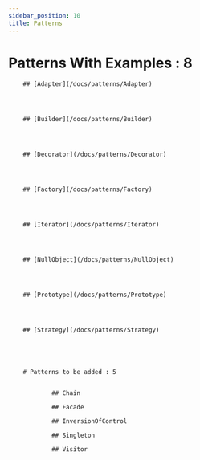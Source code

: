 ```yaml
---
sidebar_position: 10
title: Patterns
---
```


# Patterns With Examples :  8


        ## [Adapter](/docs/patterns/Adapter)



    
        ## [Builder](/docs/patterns/Builder)



    
        ## [Decorator](/docs/patterns/Decorator)



    
        ## [Factory](/docs/patterns/Factory)



    
        ## [Iterator](/docs/patterns/Iterator)



    
        ## [NullObject](/docs/patterns/NullObject)



    
        ## [Prototype](/docs/patterns/Prototype)



    
        ## [Strategy](/docs/patterns/Strategy)



    

        # Patterns to be added : 5


                ## Chain
            
                ## Facade
            
                ## InversionOfControl
            
                ## Singleton
            
                ## Visitor
                